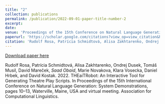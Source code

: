 ```yaml
---
title: "2"
collection: publications
permalink: /publication/2022-09-01-paper-title-number-2
excerpt: 
date: 
venue: 'Proceedings of the 15th Conference on Natural Language Generation: System Demonstrations'
paperurl: 'https://scholar.google.com/citations?view_op=view_citation&hl=en&user=9VFgQ24AAAAJ&citation_for_view=9VFgQ24AAAAJ:u5HHmVD_uO8C'
citation: 'Rudolf Rosa, Patrícia Schmidtová, Alisa Zakhtarenko, Ondrej Dusek, Tomáš Musil, David Mareček, *Saad Obaid*, Marie Novakova, Klara Vosecka, Daniel Hrbek, and David Kostak. 2022. THEaiTRobot: An Interactive Tool for Generating Theatre Play Scripts. In Proceedings of the 15th International Conference on Natural Language Generation: System Demonstrations, pages 10–13, Waterville, Maine, USA and virtual meeting. Association for Computational Linguistics.'
---
```

[Download paper here]([http://academicpages.github.io/files/paper2.pdf](https://scholar.google.com/citations?view_op=view_citation&hl=en&user=9VFgQ24AAAAJ&citation_for_view=9VFgQ24AAAAJ:u5HHmVD_uO8C))

Rudolf Rosa, Patrícia Schmidtová, Alisa Zakhtarenko, Ondrej Dusek, Tomáš Musil, David Mareček, *Saad Obaid*, Marie Novakova, Klara Vosecka, Daniel Hrbek, and David Kostak. 2022. THEaiTRobot: An Interactive Tool for Generating Theatre Play Scripts. In Proceedings of the 15th International Conference on Natural Language Generation: System Demonstrations, pages 10–13, Waterville, Maine, USA and virtual meeting. Association for Computational Linguistics.
